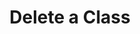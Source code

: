 ---
title: Delete a Class
excerpt: Delete a class from the taxonomy of classes by providing the class ID.
api:
  file: openapi.json
  operationId: delete_class
hidden: false
---